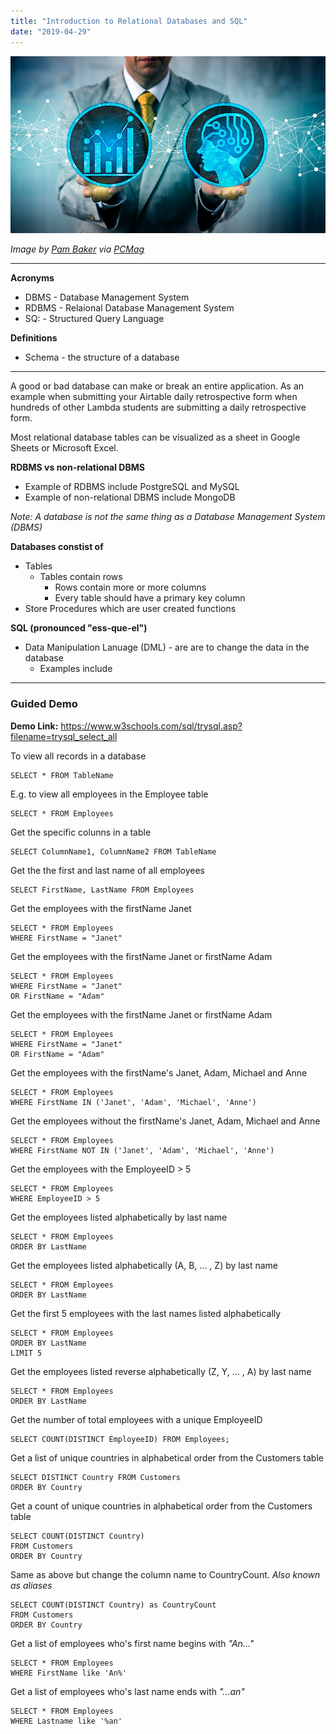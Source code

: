 ```yaml
---
title: "Introduction to Relational Databases and SQL"
date: "2019-04-29"
---
```


![Introduction to Relational Databases and SQL Stock Photo](../images/introduction-to-relational-databases-and-sql.jpg)

*Image by [Pam Baker](https://www.pcmag.com/author-bio/pam-baker "Pam Baker") via [PCMag](https://www.pcmag.com/article/362836/google-simplifies-machine-learning-with-sql "PCMag")*

___  

__Acronyms__
- DBMS - Database Management System
- RDBMS - Relaional Database Management System
- SQ: -  Structured Query Language

__Definitions__
- Schema - the structure of a database
  
___

A good or bad database can make or break an entire application. As an example when submitting your Airtable daily retrospective form when hundreds of other Lambda students are submitting a daily retrospective form.

Most relational database tables can be visualized as a sheet in Google Sheets or Microsoft Excel. 

__RDBMS vs non-relational DBMS__
- Example of RDBMS include PostgreSQL and MySQL
- Example of non-relational DBMS include MongoDB

*Note: A database is not the same thing as a Database Management System (DBMS)*

__Databases constist of__

- Tables 
  - Tables contain rows
    - Rows contain more or more columns
    - Every table should have a primary key column
- Store Procedures which are user created functions

__SQL (pronounced "ess-que-el")__
- Data Manipulation Lanuage (DML) - are are to change the data in the database
  - Examples include

___

### Guided Demo
__Demo Link:__ <https://www.w3schools.com/sql/trysql.asp?filename=trysql_select_all>


To view all records in a database
```
SELECT * FROM TableName
```

E.g. to view all employees in the Employee table
```
SELECT * FROM Employees
```

Get the specific colunns in a table
```
SELECT ColumnName1, ColumnName2 FROM TableName
```

Get the the first and last name of all employees
```
SELECT FirstName, LastName FROM Employees
```

Get the employees with the firstName Janet
```
SELECT * FROM Employees
WHERE FirstName = "Janet"
```

Get the employees with the firstName Janet or firstName Adam
```
SELECT * FROM Employees
WHERE FirstName = "Janet" 
OR FirstName = "Adam"
```

Get the employees with the firstName Janet or firstName Adam
```
SELECT * FROM Employees
WHERE FirstName = "Janet" 
OR FirstName = "Adam"
```

Get the employees with the firstName's Janet, Adam, Michael and Anne
```
SELECT * FROM Employees
WHERE FirstName IN ('Janet', 'Adam', 'Michael', 'Anne')
```

Get the employees without the firstName's Janet, Adam, Michael and Anne
```
SELECT * FROM Employees
WHERE FirstName NOT IN ('Janet', 'Adam', 'Michael', 'Anne')
```

Get the employees with the EmployeeID > 5
```
SELECT * FROM Employees
WHERE EmployeeID > 5 
```

Get the employees listed alphabetically by last name
```
SELECT * FROM Employees
ORDER BY LastName
```

Get the employees listed alphabetically (A, B, ... , Z) by last name
```
SELECT * FROM Employees
ORDER BY LastName
```


Get the first 5 employees with the last names listed alphabetically
```
SELECT * FROM Employees
ORDER BY LastName
LIMIT 5
```

Get the employees listed reverse alphabetically (Z, Y, ... , A) by last name
```
SELECT * FROM Employees
ORDER BY LastName
```

Get the number of total employees with a unique EmployeeID
```
SELECT COUNT(DISTINCT EmployeeID) FROM Employees;
```

Get a list of unique countries in alphabetical order from the Customers table
```
SELECT DISTINCT Country FROM Customers
ORDER BY Country
```

Get a count of unique countries in alphabetical order from the Customers table
```
SELECT COUNT(DISTINCT Country) 
FROM Customers
ORDER BY Country
```

Same as above but change the column name to CountryCount. *Also known as aliases*
```
SELECT COUNT(DISTINCT Country) as CountryCount 
FROM Customers
ORDER BY Country
```

Get a list of employees who's first name begins with *"An..."*
```
SELECT * FROM Employees
WHERE FirstName like 'An%'
```

Get a list of employees who's last name ends with *"...an"*
```
SELECT * FROM Employees
WHERE Lastname like '%an'
```
